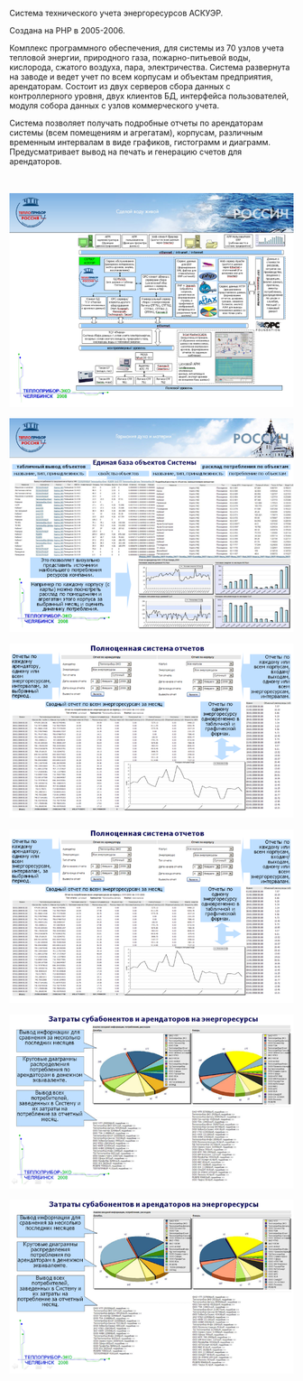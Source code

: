 Система технического учета энергоресурсов АСКУЭР.

Создана на PHP в 2005-2006.

Комплекс программного обеспечения, для системы из 70 узлов учета тепловой энергии, природного газа, пожарно-питьевой воды, кислорода, сжатого воздуха, пара, электричества. Система развернута на заводе и ведет учет по всем корпусам и объектам предприятия, арендаторам. Состоит из двух серверов сбора данных с контроллерного уровня, двух клиентов БД, интерфейса пользователей, модуля собора данных с узлов коммерческого учета. 

Система позволяет получать подробные отчеты по арендаторам системы (всем помещениям и агрегатам), корпусам, различным временным интервалам в виде графиков, гистограмм и диаграмм. Предусматривает вывод на печать и генерацию счетов для арендаторов.

<br/><br/>
<img src="images/askue.png">
<br/><br/>
<img src="images/askue2.png">
<br/><br/>
<img src="images/askue3.png">
<br/><br/>
<img src="images/askue4.png">
<br/><br/>
<img src="images/askue5.png">
<br/><br/>
<img src="images/askue6.png">
